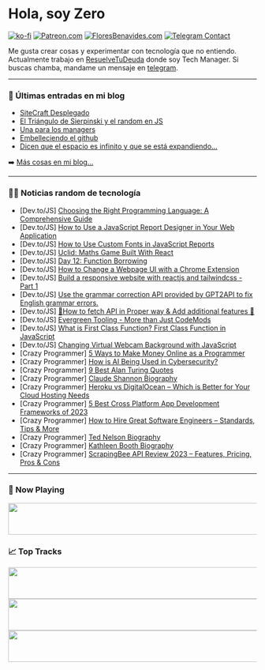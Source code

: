 # Hola, soy Zero

[![ko-fi](https://ko-fi.com/img/githubbutton_sm.svg)](https://ko-fi.com/J3J4N0LUK)
[![Patreon.com](https://img.shields.io/endpoint.svg?url=https%3A%2F%2Fshieldsio-patreon.vercel.app%2Fapi%3Fusername%3Dzerodragon%26type%3Dpatrons&style=for-the-badge)](https://patreon.com/zerodragon)
[![FloresBenavides.com](https://img.shields.io/website?down_message=oops&label=MiBlog&style=for-the-badge&up_message=online&url=https%3A%2F%2Ffloresbenavides.com)](https://floresbenavides.com)
[![Telegram Contact](https://img.shields.io/badge/escr%C3%ADbeme-ZeroDragon-%2326A5E4?style=for-the-badge&logo=telegram)](https://t.me/zerodragon)

Me gusta crear cosas y experimentar con tecnología que no entiendo.
Actualmente trabajo en [ResuelveTuDeuda](http://github.com/resuelve) donde soy Tech Manager.
Si buscas chamba, mandame un mensaje en [telegram](https://t.me/zerodragon).

---

### 📕 Últimas entradas en mi blog
<!-- BLOG-POST-LIST:START -->
- [SiteCraft Desplegado](https://floresbenavides.com/sitecraft-desplegado/)
- [El Triángulo de Sierpinski y el random en JS](https://floresbenavides.com/el-triangulo-de-sierpinski-y-el-random-en-js/)
- [Una para los managers](https://floresbenavides.com/una-para-los-managers/)
- [Embelleciendo el github](https://floresbenavides.com/embelleciendo-el-github/)
- [Dicen que el espacio es infinito y que se está expandiendo…](https://floresbenavides.com/dicen-que-el-espacio-es-infinito-y-que-se-esta-expandiendo/)
<!-- BLOG-POST-LIST:END -->

➡️ [Más cosas en mi blog...](https://floresbenavides.com)

---

### 👨‍💻 Noticias random de tecnología
<!-- TECH-POSTS:START -->
- [Dev.to/JS] [Choosing the Right Programming Language: A Comprehensive Guide](https://dev.to/idurar/choosing-the-right-programming-language-a-comprehensive-guide-50b6)
- [Dev.to/JS] [How to Use a JavaScript Report Designer in Your Web Application](https://dev.to/grapecity/how-to-use-a-javascript-report-designer-in-your-web-application-3i1i)
- [Dev.to/JS] [How to Use Custom Fonts in JavaScript Reports](https://dev.to/grapecity/how-to-use-custom-fonts-in-javascript-reports-4gb7)
- [Dev.to/JS] [Uclid: Maths Game Built With React](https://dev.to/lensatom/uclid-maths-game-built-with-react-4ih7)
- [Dev.to/JS] [Day 12: Function Borrowing](https://dev.to/dhrn/day-12-function-borrowing-4150)
- [Dev.to/JS] [How to Change a Webpage UI with a Chrome Extension](https://dev.to/opensauced/how-to-change-a-webpage-ui-with-a-chrome-extension-jn8)
- [Dev.to/JS] [Build a responsive website with reactjs and tailwindcss - Part 1](https://dev.to/kwakyebrilliant/build-a-responsive-website-with-reactjs-and-tailwindcss-part-1-43m1)
- [Dev.to/JS] [Use the grammar correction API provided by GPT2API to fix English grammar errors.](https://dev.to/newbing/use-grammar-correction-api-to-fix-english-grammar-error-3mme)
- [Dev.to/JS] [🚀How to fetch API in Proper way &amp; Add additional features 🌟](https://dev.to/bhavyashah/how-to-fetch-api-in-proper-way-add-additional-features-3l52)
- [Dev.to/JS] [Evergreen Tooling - More than Just CodeMods](https://dev.to/nx/evergreen-tooling-more-than-just-codemods-497a)
- [Dev.to/JS] [What is First Class Function? First Class Function in JavaScript](https://dev.to/diwakarkashyap/what-is-first-class-function-first-class-function-in-javascript-3ba9)
- [Dev.to/JS] [Changing Virtual Webcam Background with JavaScript](https://dev.to/bensonruan/changing-virtual-webcam-background-with-javascript-58j)
- [Crazy Programmer] [5 Ways to Make Money Online as a Programmer](https://www.thecrazyprogrammer.com/2023/07/make-money-online-as-a-programmer.html)
- [Crazy Programmer] [How is AI Being Used in Cybersecurity?](https://www.thecrazyprogrammer.com/2023/06/how-is-ai-being-used-in-cybersecurity.html)
- [Crazy Programmer] [9 Best Alan Turing Quotes](https://www.thecrazyprogrammer.com/2023/06/alan-turing-quotes.html)
- [Crazy Programmer] [Claude Shannon Biography](https://www.thecrazyprogrammer.com/2023/06/claude-shannon-biography.html)
- [Crazy Programmer] [Heroku vs DigitalOcean – Which is Better for Your Cloud Hosting Needs](https://www.thecrazyprogrammer.com/2023/06/heroku-vs-digitalocean.html)
- [Crazy Programmer] [5 Best Cross Platform App Development Frameworks of 2023](https://www.thecrazyprogrammer.com/2023/05/cross-platform-app-development-frameworks.html)
- [Crazy Programmer] [How to Hire Great Software Engineers – Standards, Tips &amp; More](https://www.thecrazyprogrammer.com/2023/05/how-to-hire-great-software-engineers.html)
- [Crazy Programmer] [Ted Nelson Biography](https://www.thecrazyprogrammer.com/2023/05/ted-nelson-biography.html)
- [Crazy Programmer] [Kathleen Booth Biography](https://www.thecrazyprogrammer.com/2023/05/kathleen-booth-biography.html)
- [Crazy Programmer] [ScrapingBee API Review 2023 – Features, Pricing, Pros &amp; Cons](https://www.thecrazyprogrammer.com/2023/05/scrapingbee-review.html)<!-- TECH-POSTS:END -->

---

### 🎵 Now Playing
<a href="https://spotify-now-playing-dun.vercel.app/now-playing?open"><img src="https://spotify-now-playing-dun.vercel.app/now-playing" width="540" height="64"></a>

### 📈 Top Tracks
<a href="https://spotify-now-playing-dun.vercel.app/top-tracks?i=1&open"><img src="https://spotify-now-playing-dun.vercel.app/top-tracks?i=1" width="540" height="64"></a>
<a href="https://spotify-now-playing-dun.vercel.app/top-tracks?i=2&open"><img src="https://spotify-now-playing-dun.vercel.app/top-tracks?i=2" width="540" height="64"></a>
<a href="https://spotify-now-playing-dun.vercel.app/top-tracks?i=3&open"><img src="https://spotify-now-playing-dun.vercel.app/top-tracks?i=3" width="540" height="64"></a>
